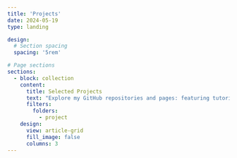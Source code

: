 ```yaml
---
title: 'Projects'
date: 2024-05-19
type: landing

design:
  # Section spacing
  spacing: '5rem'

# Page sections
sections:
  - block: collection
    content:
      title: Selected Projects
      text: "Explore my GitHub repositories and pages: featuring tutorials, personal projects, and ongoing developments in data science, machine learning, and software development. I am continuously uploading new projects to demonstrate my skills and growth."
      filters:
        folders:
          - project
    design:
      view: article-grid
      fill_image: false
      columns: 3
---
```

